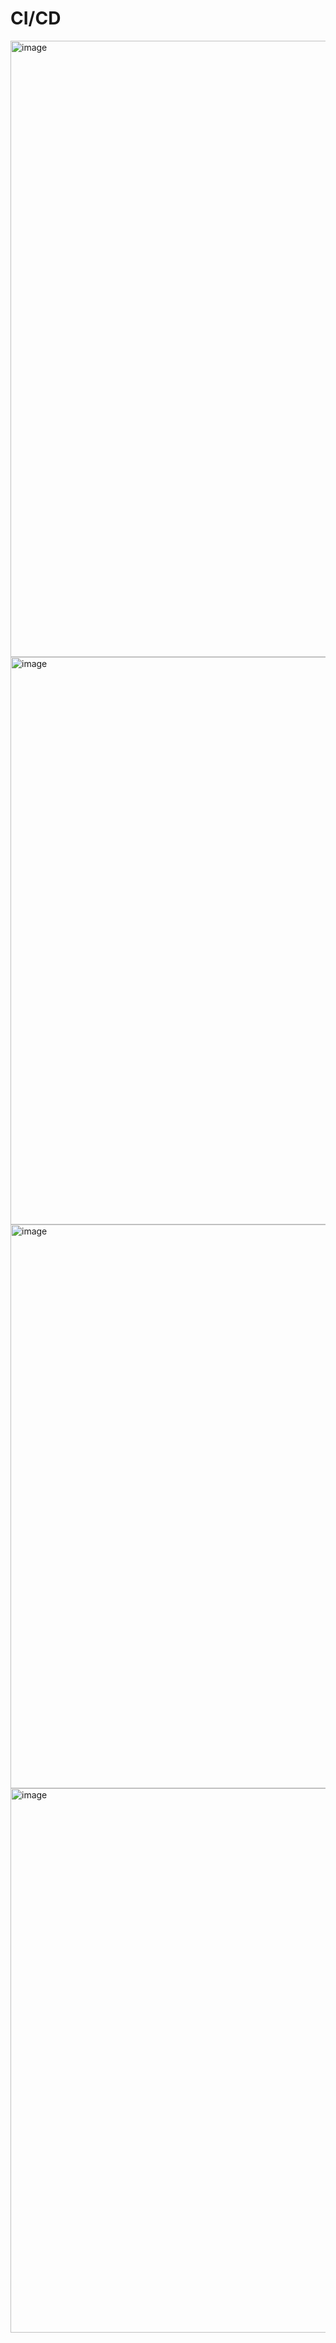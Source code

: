 # CI/CD

<img width="986" alt="image" src="https://github.com/user-attachments/assets/f413befa-e38a-449e-a2b8-bf402259d006">

<img width="908" alt="image" src="https://github.com/user-attachments/assets/94cac1d7-c05c-4403-bc42-2c3e72351002">

<img width="902" alt="image" src="https://github.com/user-attachments/assets/fb19338f-890c-4ad0-8030-9f76a4ec1ec7">

<img width="871" alt="image" src="https://github.com/user-attachments/assets/44013ae6-8db9-4eea-9526-c2c4a10e093a">



